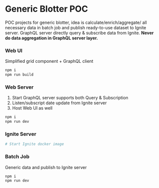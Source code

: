 # Generic Blotter POC

POC projects for generic blotter, idea is calculate/enrich/aggregate/ all necessary data in batch job and publish ready-to-use dataset to Ignite server. GraphQL server directly query & subscribe data from Ignite. **Never do data aggregation in GraphQL server layer.**


### Web UI
Simplified grid component + GraphQL client
```sh
npm i
npm run build
```

### Web Server

1. Start GraphQL server supports both Query & Subscription
2. Listen/subscript date update from Ignite server
2. Host Web UI as well


```sh
npm i
npm run dev
```

### Ignite Server

```sh
# Start Ignite docker image 
```

### Batch Job

Generic data and publish to Ignite server

```sh
npm i
npm run dev
```


